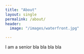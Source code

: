 ```yaml
---
title: "About"
layout: single
permalink: /about/
header:
  image: "/images/waterfront.jpg"

---
```


I am a senior bla bla bla bla
